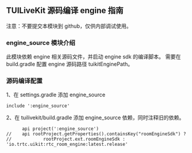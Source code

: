 ## TUILiveKit 源码编译 engine 指南

注意：不要提交本模块到 github，仅供内部调试使用。

### engine_source 模块介绍

此模块依赖 engine 相关源码文件，并启动 engine sdk 的编译脚本。
需要在 build.gradle 配置 engine 源码路径 tuikitEnginePath。

### 源码编译配置

1、在 settings.gradle 添加 engine_source

```
include ':engine_source'
```

2、在 tuilivekit/build.gradle 添加 engine_source 依赖，同时注释旧的依赖。

```
      api project(':engine_source')
//    api rootProject.getProperties().containsKey("roomEngineSdk") ?
//            rootProject.ext.roomEngineSdk : 'io.trtc.uikit:rtc_room_engine:latest.release'
```
